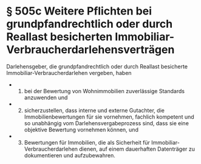 # § 505c Weitere Pflichten bei grundpfandrechtlich oder durch Reallast besicherten Immobiliar-Verbraucherdarlehensverträgen
Darlehensgeber, die grundpfandrechtlich oder durch Reallast besicherte Immobiliar-Verbraucherdarlehen vergeben, haben
* 1. bei der Bewertung von Wohnimmobilien zuverlässige Standards anzuwenden und
* 2. sicherzustellen, dass interne und externe Gutachter, die Immobilienbewertungen für sie vornehmen, fachlich kompetent und so unabhängig vom Darlehensvergabeprozess sind, dass sie eine objektive Bewertung vornehmen können, und
* 3. Bewertungen für Immobilien, die als Sicherheit für Immobiliar-Verbraucherdarlehen dienen, auf einem dauerhaften Datenträger zu dokumentieren und aufzubewahren.